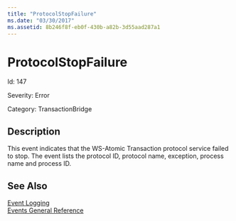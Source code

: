 ```yaml
---
title: "ProtocolStopFailure"
ms.date: "03/30/2017"
ms.assetid: 8b246f8f-eb0f-430b-a82b-3d55aad287a1
---
```

# ProtocolStopFailure
Id: 147  
  
 Severity: Error  
  
 Category: TransactionBridge  
  
## Description  
 This event indicates that the WS-Atomic Transaction protocol service failed to stop. The event lists the protocol ID, protocol name, exception, process name and process ID.  
  
## See Also  
 [Event Logging](../../../../../docs/framework/wcf/diagnostics/event-logging/index.md)  
 [Events General Reference](../../../../../docs/framework/wcf/diagnostics/event-logging/events-general-reference.md)
